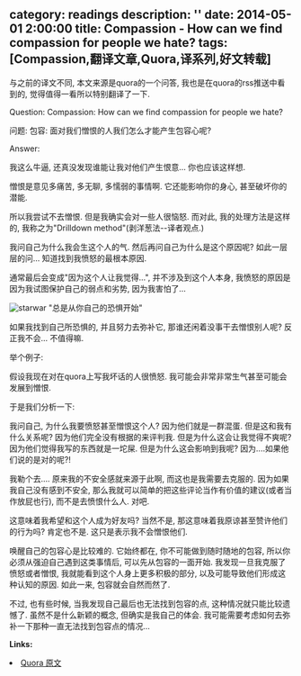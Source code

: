 category: readings
description: ''
date: 2014-05-01 2:00:00
title: Compassion - How can we find compassion for people we hate?
tags: [Compassion,翻译文章,Quora,译系列,好文转载]
---

与之前的译文不同, 本文来源是quora的一个问答, 我也是在quora的rss推送中看到的, 觉得值得一看所以特别翻译了一下.

Question: Compassion: How can we find compassion for people we hate?

问题: 包容: 面对我们憎恨的人我们怎么才能产生包容心呢?

Answer:

我这么牛逼, 还真没发现谁能让我对他们产生恨意... 你也应该这样想.

憎恨是意见多痛苦, 多无聊, 多懦弱的事情啊. 它还能影响你的身心, 甚至破坏你的潜能.

所以我尝试不去憎恨. 但是我确实会对一些人很恼怒. 而对此, 我的处理方法是这样的, 我称之为"Drilldown method"(剥洋葱法--译者观点.)

我问自己为什么我会生这个人的气. 然后再问自己为什么是这个原因呢? 如此一层层的问... 知道找到我愤怒的最根本原因.

通常最后会变成"因为这个人让我觉得...", 并不涉及到这个人本身, 我愤怒的原因是因为我试图保护自己的弱点和劣势, 因为我害怕了...

<img src="http://qph.is.quoracdn.net/main-qimg-fd2890bbc3a172c734eb66037f55a511?convert_to_webp=true" alt="starwar">
"总是从你自己的恐惧开始"

如果我找到自己所恐惧的, 并且努力去弥补它, 那谁还闲着没事干去憎恨别人呢? 反正我不会... 不值得嘛.

举个例子:

假设我现在对在quora上写我坏话的人很愤怒. 我可能会非常非常生气甚至可能会发展到憎恨.

于是我们分析一下:

我问自己, 为什么我要愤怒甚至憎恨这个人? 因为他们就是一群混蛋. 但是这和我有什么关系呢? 因为他们完全没有根据的来评判我. 但是为什么这会让我觉得不爽呢? 因为他们觉得我写的东西就是一坨屎. 但是为什么这会影响到我呢? 因为....如果他们说的是对的呢?!

我勒个去.... 原来我的不安全感就来源于此啊, 而这也是我需要去克服的. 因为如果我自己没有感到不安全, 那么我就可以简单的把这些评论当作有价值的建议(或者当作放屁也行), 而不是去愤恨什么人. 对吧.

这意味着我希望和这个人成为好友吗? 当然不是, 那这意味着我原谅甚至赞许他们的行为吗? 肯定也不是. 这只是表示我不会憎恨他们.

唤醒自己的包容心是比较难的. 它始终都在, 你不可能做到随时随地的包容, 所以你必须从强迫自己遇到这类事情后, 可以先从包容的一面开始. 我发现一旦我克服了愤怒或者憎恨, 我就能看到这个人身上更多积极的部分, 以及可能导致他们形成这种认知的原因. 如此一来, 包容就会自然而然了.

不过, 也有些时候, 当我发现自己最后也无法找到包容的点, 这种情况就只能比较遗憾了.
虽然不是什么新颖的概念, 但确实是我自己的体会. 我可能需要考虑如何去弥补一下那种一直无法找到包容点的情况...

<strong>Links:</strong>
<li><a href="http://www.quora.com/Compassion/How-can-we-find-compassion-for-people-we-hate" target="_blank">Quora 原文</a></li>

